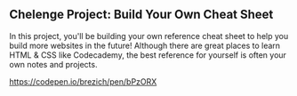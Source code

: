 ## Chelenge Project: Build Your Own Cheat Sheet

In this project, you'll be building your own reference cheat sheet to help you build more websites in the future! Although there are great places to learn HTML & CSS like Codecademy, the best reference for yourself is often your own notes and projects.

https://codepen.io/brezich/pen/bPzORX
